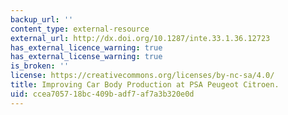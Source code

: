```yaml
---
backup_url: ''
content_type: external-resource
external_url: http://dx.doi.org/10.1287/inte.33.1.36.12723
has_external_licence_warning: true
has_external_license_warning: true
is_broken: ''
license: https://creativecommons.org/licenses/by-nc-sa/4.0/
title: Improving Car Body Production at PSA Peugeot Citroen.
uid: ccea7057-18bc-409b-adf7-af7a3b320e0d
---
```

